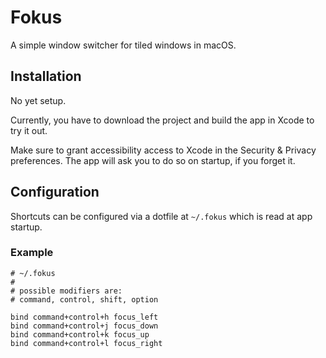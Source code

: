 # Fokus

A simple window switcher for tiled windows in macOS.

## Installation

No yet setup.

Currently, you have to download the project and build the app in Xcode to try it out.

Make sure to grant accessibility access to Xcode in the Security & Privacy preferences. The app will ask you to do so on startup, if you forget it.

## Configuration

Shortcuts can be configured via a dotfile at `~/.fokus` which is read at app startup.

### Example

```
# ~/.fokus
#
# possible modifiers are:
# command, control, shift, option

bind command+control+h focus_left
bind command+control+j focus_down
bind command+control+k focus_up
bind command+control+l focus_right
```